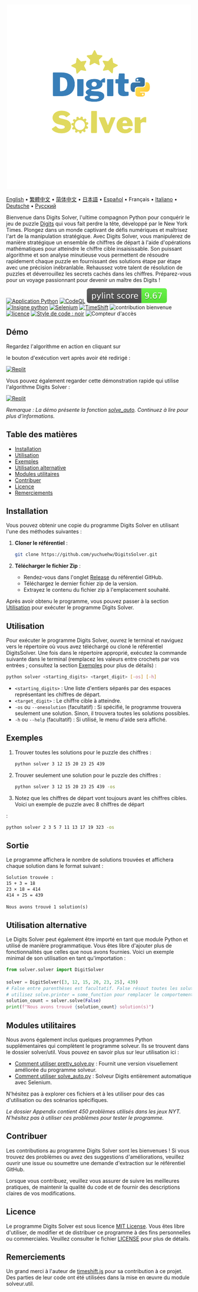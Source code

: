 <p align="center">
    <picture>
      <img 
        src="https://raw.githubusercontent.com/yuchuehw/DigitsSolver/main/new_logo.png" 
        alt="Icône Digits Solver"
        width="500"
       />
    </picture>
<p>

[English](REAME_en.md)
 • [繁體中文](README_zh-TW.md)
 • [简体中文](README_zh-CN.md)
 • [日本語](README_ja.md)
 • [Español](README_es.md)
 • Français
 • [Italiano](README_it.md)
 • [Deutsche](README_de.md)
 • [Русский](README_ru.md)

Bienvenue dans Digits Solver, l'ultime compagnon Python pour conquérir le jeu de puzzle [Digits](https://www.nytimes.com/games/digits) qui vous fait perdre la tête, développé par le New York Times. Plongez dans un monde captivant de défis numériques et maîtrisez l'art de la manipulation stratégique. Avec Digits Solver, vous manipulerez de manière stratégique un ensemble de chiffres de départ à l'aide d'opérations mathématiques pour atteindre le chiffre cible insaisissable. Son puissant algorithme et son analyse minutieuse vous permettent de résoudre rapidement chaque puzzle en fournissant des solutions étape par étape avec une précision inébranlable. Rehaussez votre talent de résolution de puzzles et déverrouillez les secrets cachés dans les chiffres. Préparez-vous pour un voyage passionnant pour devenir un maître des Digits !

[![Application Python](https://github.com/yuchuehw/DigitsSolver/actions/workflows/python-app.yml/badge.svg)](https://github.com/yuchuehw/DigitsSolver/actions/workflows/python-app.yml)
[![CodeQL](https://github.com/yuchuehw/DigitsSolver/actions/workflows/github-code-scanning/codeql/badge.svg)](https://github.com/yuchuehw/DigitsSolver/actions/workflows/github-code-scanning/codeql)
[![Score PyLint](https://raw.githubusercontent.com/yuchuehw/DigitsSolver/main/pylint_badge.svg)](pylint.out)
<br>
[![Insigne python](https://img.shields.io/badge/Python-3776AB?style=flat&for-the-badge&logo=python&logoColor=white)](https://www.python.org/)
[![Selenium](https://img.shields.io/badge/Selenium-grey.svg?style=flat&logo=selenium)](https://www.selenium.dev/)
[![TimeShift](https://img.shields.io/badge/TimeShift.js-grey.svg?style=flat&logo=javascript)](https://github.com/plaa/TimeShift-js)
![contribution bienvenue](https://img.shields.io/badge/contribution-bienvenue-brightgreen.svg?style=flat&color=pink)
[![licence](https://img.shields.io/badge/licence-MIT-yellow.svg)](LICENSE.md)
[![Style de code : noir](https://img.shields.io/badge/style%20de%20code-black-000000.svg)](https://github.com/psf/black)
![Compteur d'accès](https://hits.dwyl.com/yuchuehw/DigitsSolver.svg?style=flat)

## Démo
Regardez l'algorithme en action en cliquant sur

 le bouton d'exécution vert après avoir été redirigé :

[![Replit](https://img.shields.io/badge/DEMO-REPL.IT-purple.svg?style=flat&logo=replit)](https://replit.com/@yuchuehw/DigitsSolver)

Vous pouvez également regarder cette démonstration rapide qui utilise l'algorithme Digits Solver :

[![Replit](https://img.shields.io/badge/DEMO-YOUTUBE-purple.svg?style=flat&logo=youtube)](https://www.youtube.com/watch?v=se2OdZnEHHA)

*Remarque : La démo présente la fonction [solve_auto](solveAuto.md). Continuez à lire pour plus d'informations.*

## Table des matières

- [Installation](#installation)
- [Utilisation](#utilisation)
- [Exemples](#exemples)
- [Utilisation alternative](#utilisation-alternative)
- [Modules utilitaires](#modules-utilitaires)
- [Contribuer](#contribuer)
- [Licence](#licence)
- [Remerciements](#remerciements)

## Installation

Vous pouvez obtenir une copie du programme Digits Solver en utilisant l'une des méthodes suivantes :

1. **Cloner le référentiel** :
   ```bash
   git clone https://github.com/yuchuehw/DigitsSolver.git
   ```

2. **Télécharger le fichier Zip** :
   - Rendez-vous dans l'onglet [Release](https://github.com/yuchuehw/DigitsSolver/releases) du référentiel GitHub.
   - Téléchargez le dernier fichier zip de la version.
   - Extrayez le contenu du fichier zip à l'emplacement souhaité.

Après avoir obtenu le programme, vous pouvez passer à la section [Utilisation](#utilisation) pour exécuter le programme Digits Solver.

## Utilisation

Pour exécuter le programme Digits Solver, ouvrez le terminal et naviguez vers le répertoire où vous avez téléchargé ou cloné le référentiel DigitsSolver. Une fois dans le répertoire approprié, exécutez la commande suivante dans le terminal (remplacez les valeurs entre crochets par vos entrées ; consultez la section [Exemples](#exemples) pour plus de détails) :

```bash
python solver <starting_digits> <target_digit> [-os] [-h]
```

- `<starting_digits>` : Une liste d'entiers séparés par des espaces représentant les chiffres de départ.
- `<target_digit>` : Le chiffre cible à atteindre.
- `-os` ou `--onesolution` (facultatif) : Si spécifié, le programme trouvera seulement une solution. Sinon, il trouvera toutes les solutions possibles.
- `-h` ou `--help` (facultatif) : Si utilisé, le menu d'aide sera affiché.

## Exemples

1. Trouver toutes les solutions pour le puzzle des chiffres :
   ```bash
   python solver 3 12 15 20 23 25 439
   ```

2. Trouver seulement une solution pour le puzzle des chiffres :
   ```bash
   python solver 3 12 15 20 23 25 439 -os
   ```


3. Notez que les chiffres de départ vont toujours avant les chiffres cibles. Voici un exemple de puzzle avec 8 chiffres de départ

 :
   ```bash
   python solver 2 3 5 7 11 13 17 19 323 -os
   ```

## Sortie

Le programme affichera le nombre de solutions trouvées et affichera chaque solution dans le format suivant :

```
Solution trouvée :
15 + 3 = 18
23 × 18 = 414
414 + 25 = 439

Nous avons trouvé 1 solution(s)
```

## Utilisation alternative

Le Digits Solver peut également être importé en tant que module Python et utilisé de manière programmatique. Vous êtes libre d'ajouter plus de fonctionnalités que celles que nous avons fournies. Voici un exemple minimal de son utilisation en tant qu'importation :

```python
from solver.solver import DigitSolver

solver = DigitSolver([3, 12, 15, 20, 23, 25], 439)
# False entre parenthèses est facultatif. False résout toutes les solutions. True résout une seule solution.
# utilisez solve.printer = some_function pour remplacer le comportement de sortie par défaut.
solution_count = solver.solve(False)
print(f"Nous avons trouvé {solution_count} solution(s)")
```

## Modules utilitaires

Nous avons également inclus quelques programmes Python supplémentaires qui complètent le programme solveur. Ils se trouvent dans le dossier solver/util. Vous pouvez en savoir plus sur leur utilisation ici :

- [Comment utiliser pretty_solve.py](prettySolve.md) : Fournit une version visuellement améliorée du programme solveur.
- [Comment utiliser solve_auto.py](solveAuto.md) : Solveur Digits entièrement automatique avec Selenium.

N'hésitez pas à explorer ces fichiers et à les utiliser pour des cas d'utilisation ou des scénarios spécifiques.

*Le dossier Appendix contient 450 problèmes utilisés dans les jeux NYT. N'hésitez pas à utiliser ces problèmes pour tester le programme.*

## Contribuer

Les contributions au programme Digits Solver sont les bienvenues ! Si vous trouvez des problèmes ou avez des suggestions d'améliorations, veuillez ouvrir une issue ou soumettre une demande d'extraction sur le référentiel GitHub.

Lorsque vous contribuez, veuillez vous assurer de suivre les meilleures pratiques, de maintenir la qualité du code et de fournir des descriptions claires de vos modifications.

## Licence

Le programme Digits Solver est sous licence [MIT License](https://choosealicense.com/licenses/mit/). Vous êtes libre d'utiliser, de modifier et de distribuer ce programme à des fins personnelles ou commerciales. Veuillez consulter le fichier [LICENSE](LICENSE.md) pour plus de détails.

## Remerciements

Un grand merci à l'auteur de [timeshift.js](https://github.com/plaa/TimeShift-js) pour sa contribution à ce projet. Des parties de leur code ont été utilisées dans la mise en œuvre du module solveur.util.
